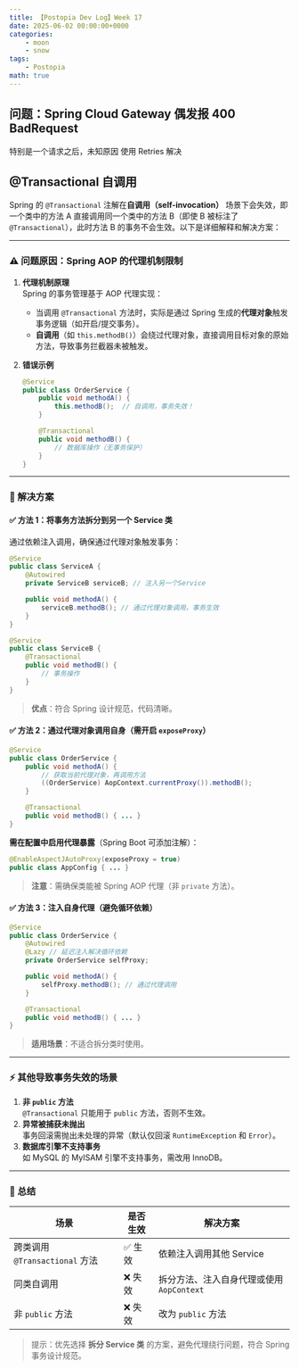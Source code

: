 ```yaml
---
title: 【Postopia Dev Log】Week 17
date: 2025-06-02 00:00:00+0000
categories: 
    - moon
    - snow
tags:
    - Postopia
math: true
---
```


## 问题：Spring Cloud Gateway 偶发报 400 BadRequest
特别是一个请求之后，未知原因
使用 Retries 解决

## @Transactional 自调用
Spring 的 `@Transactional` 注解在**自调用（self-invocation）** 场景下会失效，即一个类中的方法 A 直接调用同一个类中的方法 B（即使 B 被标注了 `@Transactional`），此时方法 B 的事务不会生效。以下是详细解释和解决方案：

---

### ⚠️ 问题原因：Spring AOP 的代理机制限制
1. **代理机制原理**  
   Spring 的事务管理基于 AOP 代理实现：
   - 当调用 `@Transactional` 方法时，实际是通过 Spring 生成的**代理对象**触发事务逻辑（如开启/提交事务）。
   - **自调用**（如 `this.methodB()`）会绕过代理对象，直接调用目标对象的原始方法，导致事务拦截器未被触发。

2. **错误示例**  
   ```java
   @Service
   public class OrderService {
       public void methodA() {
           this.methodB();  // 自调用，事务失效！
       }
   
       @Transactional
       public void methodB() { 
           // 数据库操作（无事务保护）
       }
   }
   ```

---

### 🔧 解决方案
#### ✅ 方法 1：将事务方法拆分到另一个 Service 类
通过依赖注入调用，确保通过代理对象触发事务：
```java
@Service
public class ServiceA {
    @Autowired
    private ServiceB serviceB; // 注入另一个Service

    public void methodA() {
        serviceB.methodB(); // 通过代理对象调用，事务生效
    }
}

@Service
public class ServiceB {
    @Transactional
    public void methodB() { 
        // 事务操作
    }
}
```
> **优点**：符合 Spring 设计规范，代码清晰。

#### ✅ 方法 2：通过代理对象调用自身（需开启 `exposeProxy`）
```java
@Service
public class OrderService {
    public void methodA() {
        // 获取当前代理对象，再调用方法
        ((OrderService) AopContext.currentProxy()).methodB();
    }

    @Transactional
    public void methodB() { ... }
}
```
**需在配置中启用代理暴露**（Spring Boot 可添加注解）：
```java
@EnableAspectJAutoProxy(exposeProxy = true)
public class AppConfig { ... }
```
> **注意**：需确保类能被 Spring AOP 代理（非 `private` 方法）。

#### ✅ 方法 3：注入自身代理（避免循环依赖）
```java
@Service
public class OrderService {
    @Autowired
    @Lazy // 延迟注入解决循环依赖
    private OrderService selfProxy;

    public void methodA() {
        selfProxy.methodB(); // 通过代理调用
    }

    @Transactional
    public void methodB() { ... }
}
```
> **适用场景**：不适合拆分类时使用。

---

### ⚡ 其他导致事务失效的场景
1. **非 `public` 方法**  
   `@Transactional` 只能用于 `public` 方法，否则不生效。
2. **异常被捕获未抛出**  
   事务回滚需抛出未处理的异常（默认仅回滚 `RuntimeException` 和 `Error`）。
3. **数据库引擎不支持事务**  
   如 MySQL 的 MyISAM 引擎不支持事务，需改用 InnoDB。

---

### 💎 总结
| **场景**               | **是否生效** | **解决方案**                     |
|------------------------|--------------|----------------------------------|
| 跨类调用 `@Transactional` 方法 | ✅ 生效       | 依赖注入调用其他 Service         |
| 同类自调用               | ❌ 失效       | 拆分方法、注入自身代理或使用 `AopContext` |
| 非 `public` 方法        | ❌ 失效       | 改为 `public` 方法               |

> 提示：优先选择 **拆分 Service 类** 的方案，避免代理绕行问题，符合 Spring 事务设计规范。